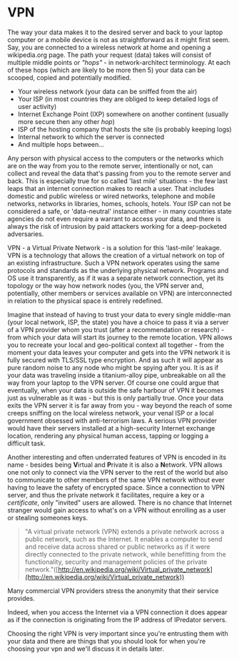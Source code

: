 VPN
===

The way your data makes it to the desired server and back to your laptop computer or a mobile device is not as straightforward as it might first seem. Say, you are connected to a wireless network at home and opening a wikipedia.org page. The path your request (data) takes will consist of multiple middle points or *"hops"* - in network-architect terminology. At each of these hops (which are likely to be more then 5) your data can be scooped, copied and potentially modified.

 * Your wireless network (your data can be sniffed from the air)
 * Your ISP (in most countries they are obliged to keep detailed logs of user activity)
 * Internet Exchange Point (IXP) somewhere on another continent (usually more secure then any other *hop*)
 * ISP of the hosting company that hosts the site (is probably keeping logs)
 * Internal network to which the server is connected
 * And multiple hops between...

Any person with physical access to the computers or the networks which are on the way from you to the remote server, intentionally or not, can collect and reveal the data that's passing from you to the remote server and back. This is especially true for so called 'last mile' situations - the few last leaps that an internet connection makes to reach a user. That includes domestic and public wireless or wired networks, telephone and mobile networks, networks in libraries, homes, schools, hotels. Your ISP can not be considered a safe, or 'data-neutral' instance either - in many countries state agencies do not even require a warrant to access your data, and there is always the risk of intrusion by paid attackers working for a deep-pocketed adversaries.

VPN - a Virtual Private Network - is a solution for this 'last-mile' leakage. VPN is a technology that allows the creation of a virtual network on top of an existing infrastructure. Such a VPN network operates using the same protocols and standards as the underlying physical network. Programs and OS use it transparently, as if it was a separate network connection, yet its topology or the way how network nodes (you, the VPN server and, potentially, other members or services available on VPN) are interconnected in relation to the physical space is entirely redefined.

Imagine that instead of having to trust your data to every single middle-man (your local network, ISP, the state) you have a choice to pass it via a server of a VPN provider whom you trust (after a recommendation or research) - from which your data will start its journey to the remote location. VPN allows you to recreate your local and geo-political context all together - from the moment your data leaves your computer and gets into the VPN network it is fully secured with TLS/SSL type encryption. And as such it will appear as pure random noise to any node who might be spying after you. It is as if your data was traveling inside a titanium-alloy pipe, unbreakable on all the way from your laptop to the VPN server. Of course one could argue that eventually, when your data is outside the safe harbour of VPN it becomes just as vulnerable as it was - but this is only partially true. Once your data exits the VPN server it is far away from you - way beyond the reach of some creeps sniffing on the local wireless network, your venal ISP or a local government obsessed with anti-terrorism laws. A serious VPN provider would have their servers installed at a high-security Internet exchange location, rendering any physical human access, tapping or logging a difficult task.

Another interesting and often underrated features of VPN is encoded in its name - besides being **V**irtual and **P**rivate it is also a **N**etwork. VPN allows one not only to connect via the VPN server to the rest of the world but also to communicate to other members of the same VPN network without ever having to leave the safety of encrypted space. Since a connection to VPN server, and thus the private network it facilitates, require a key or a *certificate*, only "invited" users are allowed. There is no chance that Internet stranger would gain access to what's on a VPN without enrolling as a user or stealing someones keys. 

> "A virtual private network (VPN) extends a private network across a public network, such as the Internet. It enables a computer to send and receive data across shared or public networks as if it were directly connected to the private network, while benefitting from the
 functionality, security and management policies of the private network."([http://en.wikipedia.org/wiki/Virtual_private_network](http://en.wikipedia.org/wiki/Virtual_private_network))

Many commercial VPN providers stress the anonymity that their service provides. 

Indeed, when you access the Internet via a VPN connection it does appear as if the connection is originating from the IP address of IPredator servers.

Choosing the right VPN is very important since you're entrusting them with your data and there are things that you should look for when you're choosing your vpn and we'll discuss it in details later.

